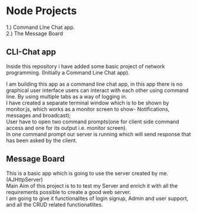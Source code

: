 # Node Projects
1.) Command LIne Chat app.<br>
2.) The Message Board<br>

## CLI-Chat app
Inside this repository i have added some basic project of network programming. (Initially a Command Line Chat app).

I am building this app as a command line chat app, in this app there is no graphical user interface users can interact with each other using command line.
By using multiple tabs as a way of logging in.<br>
I have created a separate terminal window which is to be shown by monitor.js, which works as a monitor screen to show- Notifications, messages and broadcast);<br>
User have to open two command prompts(one for client side command access and one for its output i.e. monitor screen).<br>
In one command prompt our server is running which will send response that has been asked by the client.<br>

## Message Board

This is a basic app which is going to use the server created by me. (AJHttpServer)<br>
Main Aim of this project is to to test my Server and enrich it with all the requirements possible to create a good web server.<br>
I am going to give it functionalites of login signup, Admin and user support, and all the CRUD related functionatlites.  <br>
